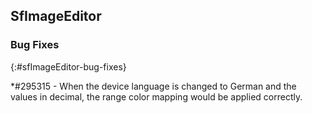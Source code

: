 ## SfImageEditor

### Bug Fixes
{:#sfImageEditor-bug-fixes}

*\#295315 - When the device language is changed to German and the values in decimal, the range color mapping would be applied correctly.
